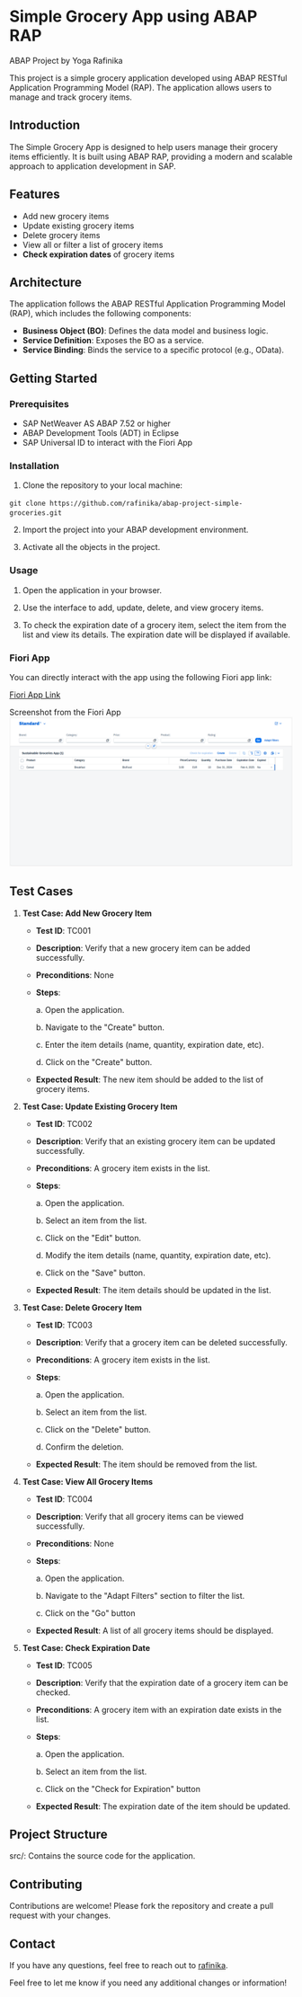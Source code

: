 # Simple Grocery App using ABAP RAP
ABAP Project by Yoga Rafinika

This project is a simple grocery application developed using ABAP RESTful Application Programming Model (RAP). The application allows users to manage and track grocery items.

## Introduction
The Simple Grocery App is designed to help users manage their grocery items efficiently. It is built using ABAP RAP, providing a modern and scalable approach to application development in SAP.

## Features

- Add new grocery items
- Update existing grocery items
- Delete grocery items
- View all or filter a list of grocery items
- **Check expiration dates** of grocery items

## Architecture
The application follows the ABAP RESTful Application Programming Model (RAP), which includes the following components:

- **Business Object (BO)**: Defines the data model and business logic.
- **Service Definition**: Exposes the BO as a service.
- **Service Binding**: Binds the service to a specific protocol (e.g., OData).

## Getting Started

### Prerequisites

- SAP NetWeaver AS ABAP 7.52 or higher
- ABAP Development Tools (ADT) in Eclipse
- SAP Universal ID to interact with the Fiori App

### Installation

1. Clone the repository to your local machine:

`git clone https://github.com/rafinika/abap-project-simple-groceries.git`

2. Import the project into your ABAP development environment.

3. Activate all the objects in the project.

### Usage
1. Open the application in your browser.

2. Use the interface to add, update, delete, and view grocery items.

3. To check the expiration date of a grocery item, select the item from the list and view its details. The expiration date will be displayed if available.

### Fiori App
You can directly interact with the app using the following Fiori app link:

[Fiori App Link](https://23bf02f0-9d4d-4fe7-ae57-cab54ffafb1e.abap-web.us10.hana.ondemand.com/sap/bc/adt/businessservices/odatav4/feap/C%C2%87u%C2%84C%C2%83%C2%84%C2%89C%C2%83xu%C2%88uHC%C2%87u%C2%84C%C2%8E%C2%8D%C2%86s%C2%89%7Ds%7B%C2%86%C2%83wy%C2%86%C2%8Ds%C2%83HC%C2%87%C2%86%C2%8AxC%C2%87u%C2%84C%C2%8E%C2%8D%C2%86s%C2%89%7Ds%7B%C2%86%C2%83wy%C2%86%C2%8Ds%C2%83HCDDDEC77nmfsWs%5BfcWYfm777777nmfsi%5Ds%5BfcWYfmscH77DDDE77nmfsi%5Ds%5BfcWYfmscH/index.html?sap-ui-xx-viewCache=false&sap-ui-language=EN&sap-client=100 "Simple Grocery App")

Screenshot from the Fiori App
![Screenshot Grocery App](/ss-grocery-app.png "Grocery App")
## Test Cases
1. **Test Case: Add New Grocery Item**

    - **Test ID**: TC001
    - **Description**: Verify that a new grocery item can be added successfully.
    - **Preconditions**: None
    - **Steps**:

      a. Open the application.

      b. Navigate to the "Create" button.

      c. Enter the item details (name, quantity, expiration date, etc).

      d. Click on the "Create" button.

    - **Expected Result**: The new item should be added to the list of grocery items.

2. **Test Case: Update Existing Grocery Item**

    - **Test ID**: TC002
    - **Description**: Verify that an existing grocery item can be updated successfully.
    - **Preconditions**: A grocery item exists in the list.
    - **Steps**:

      a. Open the application.

      b. Select an item from the list.

      c. Click on the "Edit" button.

      d. Modify the item details (name, quantity, expiration date, etc).

      e. Click on the "Save" button.
  
    - **Expected Result**: The item details should be updated in the list.
  
3. **Test Case: Delete Grocery Item**

    - **Test ID**: TC003
    - **Description**: Verify that a grocery item can be deleted successfully.
    - **Preconditions**: A grocery item exists in the list.
    - **Steps**:

      a. Open the application.

      b. Select an item from the list.

      c. Click on the "Delete" button.

      d. Confirm the deletion.
    
    - **Expected Result**: The item should be removed from the list.

4. **Test Case: View All Grocery Items**

    - **Test ID**: TC004
    - **Description**: Verify that all grocery items can be viewed successfully.
    - **Preconditions**: None
    - **Steps**:

      a. Open the application.

      b. Navigate to the "Adapt Filters" section to filter the list.

      c. Click on the "Go" button

    - **Expected Result**: A list of all grocery items should be displayed.
      
5. **Test Case: Check Expiration Date**

    - **Test ID**: TC005
    - **Description**: Verify that the expiration date of a grocery item can be checked.
    - **Preconditions**: A grocery item with an expiration date exists in the list.
    - **Steps**:

      a. Open the application.

      b. Select an item from the list.

      c. Click on the "Check for Expiration" button
      
    - **Expected Result**: The expiration date of the item should be updated.

## Project Structure
src/: Contains the source code for the application.

## Contributing
Contributions are welcome! Please fork the repository and create a pull request with your changes.

## Contact
If you have any questions, feel free to reach out to [rafinika](https://github.com/rafinika "ABAP Developer").

Feel free to let me know if you need any additional changes or information!
